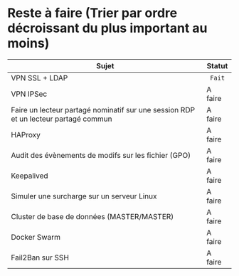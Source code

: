 # Reste à faire (Trier par ordre décroissant du plus important au moins)
| Sujet  | Statut |
| ------------- | ------------- |
| VPN SSL + LDAP | <code> Fait </code>  |
| VPN IPSec  | A faire  |
| Faire un lecteur partagé nominatif sur une session RDP et un lecteur partagé commun  | A faire  |
| HAProxy  | A faire  |
| Audit des évènements de modifs sur les fichier (GPO)  | A faire  |
| Keepalived  | A faire  |
| Simuler une surcharge sur un serveur Linux  | A faire  |
| Cluster de base de données (MASTER/MASTER)  | A faire  |
| Docker Swarm  | A faire  |
| Fail2Ban sur SSH  | A faire  |
